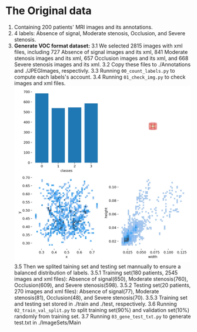 # The Original data 
1. Containing 200 patients' MRI images and its annotations.
2. 4 labels: Absence of signal, Moderate stenosis, Occlusion, and Severe stenosis.
3. **Generate VOC format dataset:** 
  3.1 We selected 2815 images with xml files, including 727 Absence of signal images and its xml, 841 Moderate stenosis images and its xml, 657 Occlusion images and its xml, and 668 Severe stenosis images and its xml.
  3.2 Copy these files to ./Annotations and ./JPEGImages, respectivly. 
  3.3 Running `00_count_labels.py` to compute each labels's account.
  3.4 Running `01_check_img.py` to check images and xml files.
    ![Category distribution](./imgs/labels.jpg)
  3.5 Then we splited taining set and testing set mannually to ensure a balanced distribution of labels.
    3.5.1 Training set(180 patients, 2545 images and xml files): Absence of signal(650), Moderate stenosis(760), Occlusion(609), and Severe stenosis(598).
    3.5.2 Testing set(20 patients, 270 images and xml files): Absence of signal(77), Moderate stenosis(81), Occlusion(48), and Severe stenosis(70).
    3.5.3 Training set and testing set stored in ./train and ./test, respectively.
  3.6 Running `02_train_val_split.py` to split training set(90%) and validation set(10%) randomly from training set.
  3.7 Running `03_gene_test_txt.py` to generate test.txt in ./ImageSets/Main
